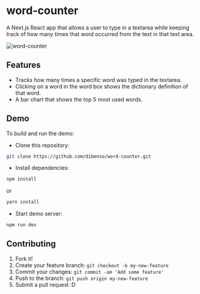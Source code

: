 # word-counter    
A Next.js React app that allows a user to type in a textarea while keeping track of how many times that word occurred from the text in that text area.     

![word-counter](screenshot.jpg?raw=true "word-counter")        

## Features
* Tracks how many times a specific word was typed in the textarea.
* Clicking on a word in the word box shows the dictionary definition of that word.
* A bar chart that shows the top 5 most used words.
## Demo     
To build and run the demo:      
* Clone this repository:
```sh
git clone https://github.com/dibenso/word-counter.git
```     
* Install dependencies:    
```sh
npm install
```
or    
```sh
yarn install
```
* Start demo server:
```sh
npm run dev
```
## Contributing

1. Fork it!
2. Create your feature branch: `git checkout -b my-new-feature`
3. Commit your changes: `git commit -am 'Add some feature'`
4. Push to the branch: `git push origin my-new-feature`
5. Submit a pull request :D